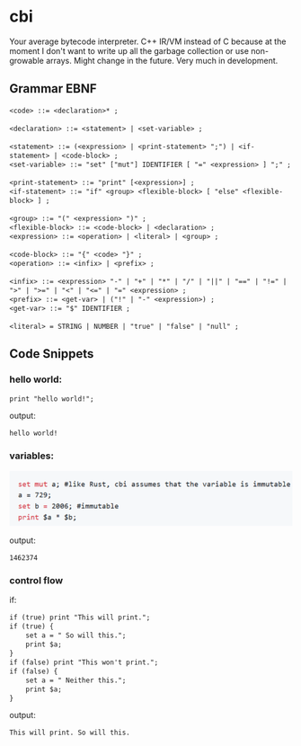 # cbi #

Your average bytecode interpreter. C++ IR/VM instead of C because at the moment I don't want to write up all the garbage collection or use non-growable arrays. Might change in the future.
Very much in development.


## Grammar EBNF ##
```EBNF
<code> ::= <declaration>* ;

<declaration> ::= <statement> | <set-variable> ;

<statement> ::= (<expression> | <print-statement> ";") | <if-statement> | <code-block> ;
<set-variable> ::= "set" ["mut"] IDENTIFIER [ "=" <expression> ] ";" ;

<print-statement> ::= "print" [<expression>] ;
<if-statement> ::= "if" <group> <flexible-block> [ "else" <flexible-block> ] ;

<group> ::= "(" <expression> ")" ;
<flexible-block> ::= <code-block> | <declaration> ;
<expression> ::= <operation> | <literal> | <group> ;

<code-block> ::= "{" <code> "}" ;
<operation> ::= <infix> | <prefix> ;

<infix> ::= <expression> "-" | "+" | "*" | "/" | "||" | "==" | "!=" | ">" | ">=" | "<" | "<=" | "=" <expression> ;
<prefix> ::= <get-var> | ("!" | "-" <expression>) ;
<get-var> ::= "$" IDENTIFIER ;

<literal> = STRING | NUMBER | "true" | "false" | "null" ;
```

## Code Snippets ##

### hello world: ###
```Batch
print "hello world!";
```
output:
```
hello world!
```
### variables: ###

![Alt text](examples/variables_example.png?raw=true "Title")

output:
```
1462374
```
### control flow ###
if:
```
if (true) print "This will print.";
if (true) {
    set a = " So will this.";
    print $a;
}
if (false) print "This won't print.";
if (false) {
    set a = " Neither this.";
    print $a;
}
```
output:
```
This will print. So will this.
```